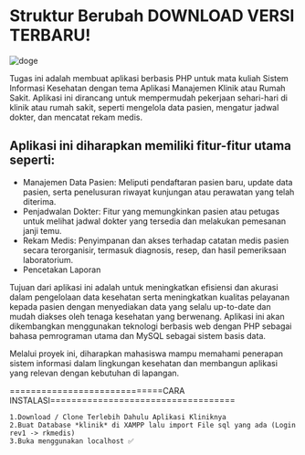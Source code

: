 # Struktur Berubah DOWNLOAD VERSI TERBARU!


![doge](https://github.com/user-attachments/assets/caa92c18-a642-4c83-b7f0-204a58093142)

Tugas ini adalah membuat aplikasi berbasis PHP untuk mata kuliah Sistem Informasi Kesehatan dengan tema Aplikasi Manajemen Klinik atau Rumah Sakit.
Aplikasi ini dirancang untuk mempermudah pekerjaan sehari-hari di klinik atau rumah sakit, seperti mengelola data pasien, mengatur jadwal dokter, dan mencatat rekam medis.

## Aplikasi ini diharapkan memiliki fitur-fitur utama seperti:

- Manajemen Data Pasien: Meliputi pendaftaran pasien baru, update data pasien, serta penelusuran riwayat kunjungan atau perawatan yang telah diterima.
- Penjadwalan Dokter: Fitur yang memungkinkan pasien atau petugas untuk melihat jadwal dokter yang tersedia dan melakukan pemesanan janji temu.
- Rekam Medis: Penyimpanan dan akses terhadap catatan medis pasien secara terorganisir, termasuk diagnosis, resep, dan hasil pemeriksaan laboratorium.
- Pencetakan Laporan

Tujuan dari aplikasi ini adalah untuk meningkatkan efisiensi dan akurasi dalam pengelolaan data kesehatan serta meningkatkan kualitas pelayanan kepada pasien dengan menyediakan data yang selalu up-to-date dan mudah diakses oleh tenaga kesehatan yang berwenang. 
Aplikasi ini akan dikembangkan menggunakan teknologi berbasis web dengan PHP sebagai bahasa pemrograman utama dan MySQL sebagai sistem basis data.

Melalui proyek ini, diharapkan mahasiswa mampu memahami penerapan sistem informasi dalam lingkungan kesehatan dan membangun aplikasi yang relevan dengan kebutuhan di lapangan.


=============================CARA INSTALASI===================================

	1.Download / Clone Terlebih Dahulu Aplikasi Kliniknya
	2.Buat Database *klinik* di XAMPP lalu import File sql yang ada (Login rev1 -> rkmedis)
	3.Buka menggunakan localhost ✅
